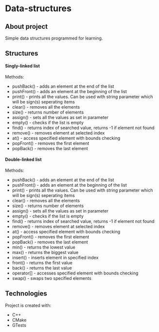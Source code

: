 # Data-structures

## About project
Simple data structures programmed for learning.

## Structures
#### Singly-linked list 
Methods:
  * pushBack() - adds an element at the end of the list
  * pushFront() - adds an element at the beginning of the list
  * print() - prints all the values. Can be used with string parameter which will be sign(s) seperating items
  * clear() - removes all the elements
  * size() - returns number of elements
  * assign() - sets all the values as set in parameter
  * empty() - checks if the list is empty
  * find() - returns index of searched value, returns -1 if element not found
  * remove() - removes element at selected index
  * at() -  access specified element with bounds checking 
  * popFront() - removes the first element
  * popBack() - removes the last element
  
#### Double-linked list 
Methods:
  * pushBack() - adds an element at the end of the list
  * pushFront() - adds an element at the beginning of the list
  * print() - prints all the values. Can be used with string parameter which will be sign(s) seperating items
  * clear() - removes all the elements
  * size() - returns number of elements
  * assign() - sets all the values as set in parameter
  * empty() - checks if the list is empty
  * find() - returns index of searched value, returns -1 if element not found
  * remove() - removes element at selected index
  * at() -  access specified element with bounds checking 
  * popFront() - removes the first element
  * popBack() - removes the last element
  * min() - returns the lowest value 
  * max() - returns the biggest value
  * insert() - inserts element in specified index
  * front() - returns the first value
  * back() - returns the last value
  * operator[] - accesses specified element with bounds checking 
  * swap() - swaps two specified elements

## Technologies
Project is created with:
* C++
* CMake
* GTests
